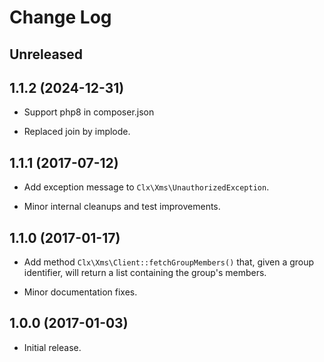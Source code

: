 # Change Log

## Unreleased

## 1.1.2 (2024-12-31)

- Support php8 in composer.json

- Replaced join by implode.

## 1.1.1 (2017-07-12)

- Add exception message to `Clx\Xms\UnauthorizedException`.

- Minor internal cleanups and test improvements.

## 1.1.0 (2017-01-17)

- Add method `Clx\Xms\Client::fetchGroupMembers()` that, given a group
  identifier, will return a list containing the group's members.

- Minor documentation fixes.

## 1.0.0 (2017-01-03)

- Initial release.
